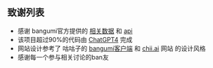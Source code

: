 ## 致谢列表
* 感谢 bangumi官方提供的 [相关数据](https://github.com/bangumi/Archive) 和 [api](https://bangumi.github.io/api/)
* 该项目超过90%的代码由 [ChatGPT4](https://openai.com/) 完成
* 网站设计参考了 咕咕子的 [bangumi客户端](https://bgm.tv/group/topic/350677) 和 [chii.ai](https://chii.ai) 网站 的设计风格
* 感谢每一个参与相关讨论的ban友
